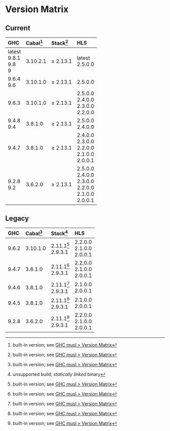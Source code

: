 # Version Matrix

## Current

| GHC                         | Cabal[^1] | Stack[^1]   | HLS                                                            |
|:----------------------------|:----------|:------------|:-------------------------------------------------------------- |
| latest<br>9.8.1<br>9.8<br>9 | 3.10.2.1  | ≥ 2.13.1    | latest<br>2.5.0.0                                              |
| 9.6.4<br>9.6                | 3.10.1.0  | ≥ 2.13.1    | 2.5.0.0                                                        |
| 9.6.3                       | 3.10.1.0  | ≥ 2.13.1    | 2.5.0.0<br>2.4.0.0<br>2.3.0.0<br>2.2.0.0                       |
| 9.4.8<br>9.4                | 3.8.1.0   | ≥ 2.13.1    | 2.5.0.0<br>2.4.0.0                                             |
| 9.4.7                       | 3.8.1.0   | ≥ 2.13.1    | 2.4.0.0<br>2.3.0.0<br>2.2.0.0<br>2.1.0.0<br>2.0.0.1            |
| 9.2.8<br>9.2                | 3.6.2.0   | ≥ 2.13.1    | 2.5.0.0<br>2.4.0.0<br>2.3.0.0<br>2.2.0.0<br>2.1.0.0<br>2.0.0.1 |

[^1]: built-in version; see [GHC musl > Version Matrix](../VERSION_MATRIX.md)

## Legacy

| GHC   | Cabal[^1] | Stack[^2]             | HLS                           |
|:------|:----------|:----------------------|:----------------------------- |
| 9.6.2 | 3.10.1.0  | 2.11.1[^1]<br>2.9.3.1 | 2.2.0.0<br>2.1.0.0<br>2.0.0.1 |
| 9.4.7 | 3.8.1.0   | 2.11.1[^1]<br>2.9.3.1 | 2.2.0.0<br>2.1.0.0<br>2.0.0.1 |
| 9.4.6 | 3.8.1.0   | 2.11.1[^1]<br>2.9.3.1 | 2.1.0.0<br>2.0.0.1            |
| 9.4.5 | 3.8.1.0   | 2.11.1[^1]<br>2.9.3.1 | 2.1.0.0<br>2.0.0.1            |
| 9.2.8 | 3.6.2.0   | 2.11.1[^1]<br>2.9.3.1 | 2.2.0.0<br>2.1.0.0<br>2.0.0.1 |

[^2]: unsupported build; *statically linked* binary
